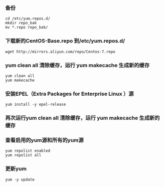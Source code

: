 ### 备份

```shell
cd /etc/yum.repos.d/
mkdir repo_bak
mv *.repo repo_bak/
```

### 下载新的CentOS-Base.repo 到/etc/yum.repos.d/

```shell
wget http://mirrors.aliyun.com/repo/Centos-7.repo
```

### yum clean all 清除缓存，运行 yum makecache 生成新的缓存

```shell
yum clean all
yum makecache
```

### 安装EPEL（Extra Packages for Enterprise Linux ）源

```shell
yum install -y epel-release
```

### 再次运行yum clean all 清除缓存，运行 yum makecache 生成新的缓存

### 查看启用的yum源和所有的yum源

```shell
yum repolist enabled
yum repolist all
```

### 更新yum

```shell
yum -y update
```